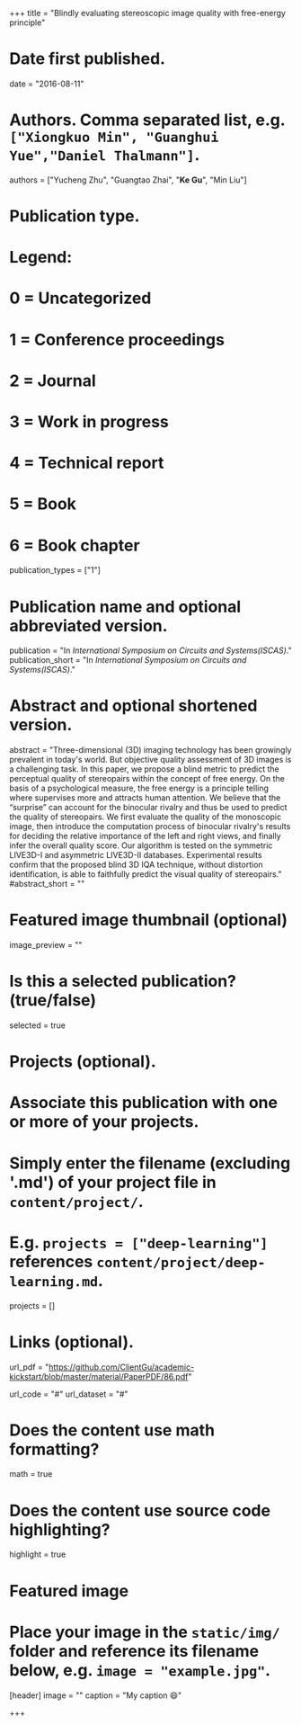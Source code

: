 +++
title = "Blindly evaluating stereoscopic image quality with free-energy principle"

# Date first published.
date = "2016-08-11"

# Authors. Comma separated list, e.g. `["Xiongkuo Min", "Guanghui Yue","Daniel Thalmann"]`.
authors = ["Yucheng Zhu", "Guangtao Zhai", "**Ke Gu**", "Min Liu"]
# Publication type.
# Legend:
# 0 = Uncategorized
# 1 = Conference proceedings
# 2 = Journal
# 3 = Work in progress
# 4 = Technical report
# 5 = Book
# 6 = Book chapter
publication_types = ["1"]

# Publication name and optional abbreviated version.
publication = "In *International Symposium on Circuits and Systems(ISCAS)*."
publication_short = "In *International Symposium on Circuits and Systems(ISCAS)*."

# Abstract and optional shortened version.
abstract = "Three-dimensional (3D) imaging technology has been growingly prevalent in today's world. But objective quality assessment of 3D images is a challenging task. In this paper, we propose a blind metric to predict the perceptual quality of stereopairs within the concept of free energy. On the basis of a psychological measure, the free energy is a principle telling where supervises more and attracts human attention. We believe that the “surprise” can account for the binocular rivalry and thus be used to predict the quality of stereopairs. We first evaluate the quality of the monoscopic image, then introduce the computation process of binocular rivalry's results for deciding the relative importance of the left and right views, and finally infer the overall quality score. Our algorithm is tested on the symmetric LIVE3D-I and asymmetric LIVE3D-II databases. Experimental results confirm that the proposed blind 3D IQA technique, without distortion identification, is able to faithfully predict the visual quality of stereopairs."
#abstract_short = ""

# Featured image thumbnail (optional)
image_preview = ""

# Is this a selected publication? (true/false)
selected = true

# Projects (optional).
#   Associate this publication with one or more of your projects.
#   Simply enter the filename (excluding '.md') of your project file in `content/project/`.
#   E.g. `projects = ["deep-learning"]` references `content/project/deep-learning.md`.
projects = []

# Links (optional).
url_pdf = "https://github.com/ClientGu/academic-kickstart/blob/master/material/PaperPDF/86.pdf"

url_code = "#"
url_dataset = "#"

# Does the content use math formatting?
math = true

# Does the content use source code highlighting?
highlight = true

# Featured image
# Place your image in the `static/img/` folder and reference its filename below, e.g. `image = "example.jpg"`.
[header]
image = ""
caption = "My caption 😄"

+++
